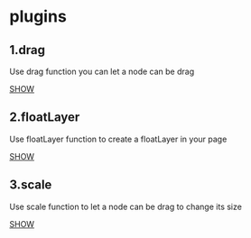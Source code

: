 # plugins

## 1.drag

Use drag function you can let a node can be drag

[SHOW](https://codearvin.github.io/code/plugins/drag)

## 2.floatLayer

Use floatLayer function to create a floatLayer in your page

[SHOW](https://codearvin.github.io/code/plugins/floatLayer)

## 3.scale

Use scale function to let a node can be drag to change its size

[SHOW](https://codearvin.github.io/code/plugins/scale)
